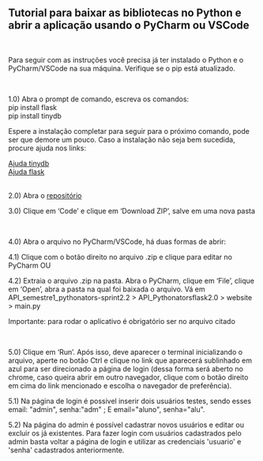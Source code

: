 ## Tutorial para baixar as bibliotecas no Python e abrir a aplicação usando o PyCharm ou VSCode

<br/>

<p>Para seguir com as instruções você precisa já ter instalado o Python e o PyCharm/VSCode na sua máquina. Verifique se o pip está atualizado.</p>

<br/>

<p>1.0) Abra o prompt de comando, escreva os comandos:<br>
pip install flask <br>
pip install tinydb <br>

Espere a instalação completar para seguir para o próximo comando, pode ser que demore um pouco. Caso a instalação não seja bem sucedida, procure ajuda nos links:<br>

[Ajuda tinydb](https://tinydb.readthedocs.io/en/latest/getting-started.html)<br>
[Ajuda flask](https://pypi.org/project/Flask/) <br>
<br/>

2.0) Abra o [repositório](https://github.com/Pythonators/API_semestre1_pythonators)
  <br/>
  
3.0) Clique em ‘Code’ e clique em ‘Download ZIP’, salve em uma nova pasta

<br/>

4.0) Abra o arquivo no PyCharm/VSCode, há duas formas de abrir: <br>

4.1) Clique com o botão direito no arquivo .zip e clique para editar no PyCharm OU <br>

4.2) Extraia o arquivo .zip na pasta. Abra o PyCharm, clique em ‘File’, clique em ‘Open’, abra a pasta na qual foi baixada o arquivo. Vá em API_semestre1_pythonators-sprint2.2 > API_Pythonatorsflask2.0 > website > main.py <br>

Importante: para rodar o aplicativo é obrigatório ser no arquivo citado

<br/>

5.0) Clique em ‘Run’. Após isso, deve aparecer o terminal inicializando o arquivo, aperte no botão Ctrl e clique no link que aparecerá sublinhado em azul para ser direcionado a página de login (dessa forma será aberto no chrome, caso queira abrir em outro navegador, clique com o botão direito em cima do link mencionado e escolha o navegador de preferência).

5.1) Na página de login é possivel inserir dois usuários testes, sendo esses email: "admin", senha:"adm" ; E email="aluno", senha="alu".

5.2) Na página do admin é possível cadastrar novos usuários e editar ou excluir os já existentes. Para fazer login com usuários cadastrados pelo admin basta voltar a página de login e utilizar as credenciais 'usuario' e 'senha' cadastrados anteriormente.

<br/>

</p>
